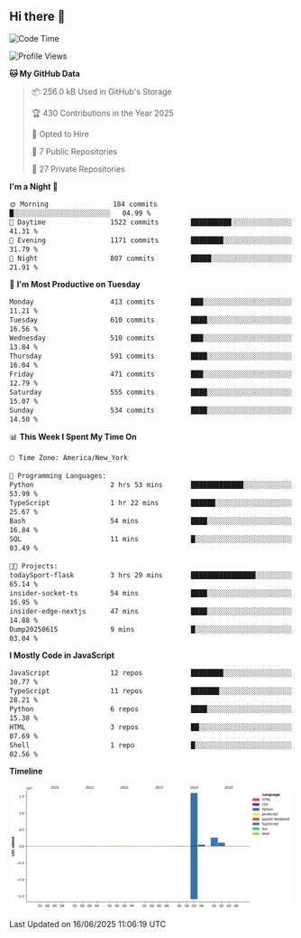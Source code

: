 ## Hi there 👋

<!--START_SECTION:waka-->
![Code Time](http://img.shields.io/badge/Code%20Time-340%20hrs%2059%20mins-blue)

![Profile Views](http://img.shields.io/badge/Profile%20Views-5-blue)

**🐱 My GitHub Data** 

> 📦 256.0 kB Used in GitHub's Storage 
 > 
> 🏆 430 Contributions in the Year 2025
 > 
> 💼 Opted to Hire
 > 
> 📜 7 Public Repositories 
 > 
> 🔑 27 Private Repositories 
 > 
**I'm a Night 🦉** 

```text
🌞 Morning                184 commits         █░░░░░░░░░░░░░░░░░░░░░░░░   04.99 % 
🌆 Daytime                1522 commits        ██████████░░░░░░░░░░░░░░░   41.31 % 
🌃 Evening                1171 commits        ████████░░░░░░░░░░░░░░░░░   31.79 % 
🌙 Night                  807 commits         █████░░░░░░░░░░░░░░░░░░░░   21.91 % 
```
📅 **I'm Most Productive on Tuesday** 

```text
Monday                   413 commits         ███░░░░░░░░░░░░░░░░░░░░░░   11.21 % 
Tuesday                  610 commits         ████░░░░░░░░░░░░░░░░░░░░░   16.56 % 
Wednesday                510 commits         ███░░░░░░░░░░░░░░░░░░░░░░   13.84 % 
Thursday                 591 commits         ████░░░░░░░░░░░░░░░░░░░░░   16.04 % 
Friday                   471 commits         ███░░░░░░░░░░░░░░░░░░░░░░   12.79 % 
Saturday                 555 commits         ████░░░░░░░░░░░░░░░░░░░░░   15.07 % 
Sunday                   534 commits         ████░░░░░░░░░░░░░░░░░░░░░   14.50 % 
```


📊 **This Week I Spent My Time On** 

```text
🕑︎ Time Zone: America/New_York

💬 Programming Languages: 
Python                   2 hrs 53 mins       █████████████░░░░░░░░░░░░   53.99 % 
TypeScript               1 hr 22 mins        ██████░░░░░░░░░░░░░░░░░░░   25.67 % 
Bash                     54 mins             ████░░░░░░░░░░░░░░░░░░░░░   16.84 % 
SQL                      11 mins             █░░░░░░░░░░░░░░░░░░░░░░░░   03.49 % 

🐱‍💻 Projects: 
todaySport-flask         3 hrs 29 mins       ████████████████░░░░░░░░░   65.14 % 
insider-socket-ts        54 mins             ████░░░░░░░░░░░░░░░░░░░░░   16.95 % 
insider-edge-nextjs      47 mins             ████░░░░░░░░░░░░░░░░░░░░░   14.88 % 
Dump20250615             9 mins              █░░░░░░░░░░░░░░░░░░░░░░░░   03.04 % 
```

**I Mostly Code in JavaScript** 

```text
JavaScript               12 repos            ████████░░░░░░░░░░░░░░░░░   30.77 % 
TypeScript               11 repos            ███████░░░░░░░░░░░░░░░░░░   28.21 % 
Python                   6 repos             ████░░░░░░░░░░░░░░░░░░░░░   15.38 % 
HTML                     3 repos             ██░░░░░░░░░░░░░░░░░░░░░░░   07.69 % 
Shell                    1 repo              █░░░░░░░░░░░░░░░░░░░░░░░░   02.56 % 
```



**Timeline**

![Lines of Code chart](https://raw.githubusercontent.com/dikshithvishnu/dikshithvishnu/main/assets/bar_graph.png)


 Last Updated on 16/06/2025 11:06:19 UTC
<!--END_SECTION:waka-->
